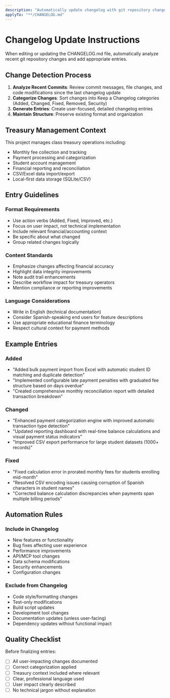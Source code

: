 ```yaml
---
description: "Automatically update changelog with git repository changes"
applyTo: "**/CHANGELOG.md"
---
```


# Changelog Update Instructions

When editing or updating the CHANGELOG.md file, automatically analyze recent git repository changes and add appropriate entries.

## Change Detection Process

1. **Analyze Recent Commits**: Review commit messages, file changes, and code modifications since the last changelog update
2. **Categorize Changes**: Sort changes into Keep a Changelog categories (Added, Changed, Fixed, Removed, Security)
3. **Generate Entries**: Create user-focused, detailed changelog entries
4. **Maintain Structure**: Preserve existing format and organization

## Treasury Management Context

This project manages class treasury operations including:
- Monthly fee collection and tracking
- Payment processing and categorization
- Student account management
- Financial reporting and reconciliation
- CSV/Excel data import/export
- Local-first data storage (SQLite/CSV)

## Entry Guidelines

### Format Requirements
- Use action verbs (Added, Fixed, Improved, etc.)
- Focus on user impact, not technical implementation
- Include relevant financial/accounting context
- Be specific about what changed
- Group related changes logically

### Content Standards
- Emphasize changes affecting financial accuracy
- Highlight data integrity improvements
- Note audit trail enhancements
- Describe workflow impact for treasury operators
- Mention compliance or reporting improvements

### Language Considerations
- Write in English (technical documentation)
- Consider Spanish-speaking end users for feature descriptions
- Use appropriate educational finance terminology
- Respect cultural context for payment methods

## Example Entries

### Added
- "Added bulk payment import from Excel with automatic student ID matching and duplicate detection"
- "Implemented configurable late payment penalties with graduated fee structure based on days overdue"
- "Created comprehensive monthly reconciliation report with detailed transaction breakdown"

### Changed
- "Enhanced payment categorization engine with improved automatic transaction type detection"
- "Updated reporting dashboard with real-time balance calculations and visual payment status indicators"
- "Improved CSV export performance for large student datasets (1000+ records)"

### Fixed
- "Fixed calculation error in prorated monthly fees for students enrolling mid-month"
- "Resolved CSV encoding issues causing corruption of Spanish characters in student names"
- "Corrected balance calculation discrepancies when payments span multiple billing periods"

## Automation Rules

### Include in Changelog
- New features or functionality
- Bug fixes affecting user experience
- Performance improvements
- API/MCP tool changes
- Data schema modifications
- Security enhancements
- Configuration changes

### Exclude from Changelog
- Code style/formatting changes
- Test-only modifications
- Build script updates
- Development tool changes
- Documentation updates (unless user-facing)
- Dependency updates without functional impact

## Quality Checklist

Before finalizing entries:
- [ ] All user-impacting changes documented
- [ ] Correct categorization applied
- [ ] Treasury context included where relevant
- [ ] Clear, professional language used
- [ ] User impact clearly described
- [ ] No technical jargon without explanation